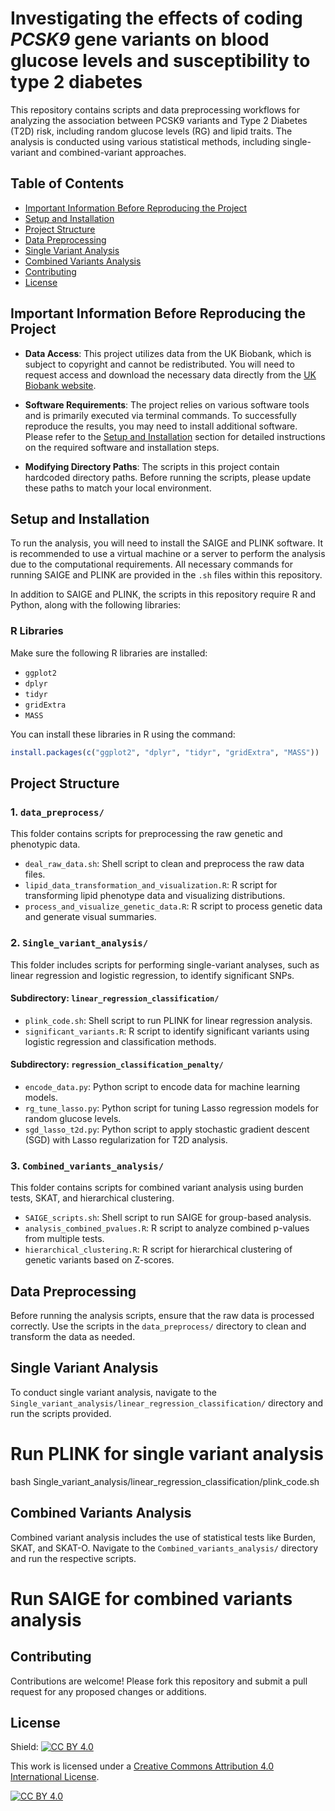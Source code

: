 # Investigating the effects of coding *PCSK9* gene variants on blood glucose levels and susceptibility to type 2 diabetes

This repository contains scripts and data preprocessing workflows for analyzing the association between PCSK9 variants and Type 2 Diabetes (T2D) risk, including random glucose levels (RG) and lipid traits. The analysis is conducted using various statistical methods, including single-variant and combined-variant approaches.

## Table of Contents

- [Important Information Before Reproducing the Project](#important-information-before-reproducing-the-project)
- [Setup and Installation](#setup-and-installation)
- [Project Structure](#project-structure)
- [Data Preprocessing](#data-preprocessing)
- [Single Variant Analysis](#single-variant-analysis)
- [Combined Variants Analysis](#combined-variants-analysis)
- [Contributing](#contributing)
- [License](#license)

## Important Information Before Reproducing the Project

- **Data Access**: This project utilizes data from the UK Biobank, which is subject to copyright and cannot be redistributed. You will need to request access and download the necessary data directly from the [UK Biobank website](https://www.ukbiobank.ac.uk/).

- **Software Requirements**: The project relies on various software tools and is primarily executed via terminal commands. To successfully reproduce the results, you may need to install additional software. Please refer to the [Setup and Installation](#setup-and-installation) section for detailed instructions on the required software and installation steps.

- **Modifying Directory Paths**: The scripts in this project contain hardcoded directory paths. Before running the scripts, please update these paths to match your local environment.

## Setup and Installation

To run the analysis, you will need to install the SAIGE and PLINK software. It is recommended to use a virtual machine or a server to perform the analysis due to the computational requirements. All necessary commands for running SAIGE and PLINK are provided in the `.sh` files within this repository.

In addition to SAIGE and PLINK, the scripts in this repository require R and Python, along with the following libraries:

### R Libraries

Make sure the following R libraries are installed:

- `ggplot2`
- `dplyr`
- `tidyr`
- `gridExtra`
- `MASS`

You can install these libraries in R using the command:

```r
install.packages(c("ggplot2", "dplyr", "tidyr", "gridExtra", "MASS"))
```


## Project Structure

### 1. `data_preprocess/`

This folder contains scripts for preprocessing the raw genetic and phenotypic data.

- `deal_raw_data.sh`: Shell script to clean and preprocess the raw data files.
- `lipid_data_transformation_and_visualization.R`: R script for transforming lipid phenotype data and visualizing distributions.
- `process_and_visualize_genetic_data.R`: R script to process genetic data and generate visual summaries.

### 2. `Single_variant_analysis/`

This folder includes scripts for performing single-variant analyses, such as linear regression and logistic regression, to identify significant SNPs.

#### Subdirectory: `linear_regression_classification/`

- `plink_code.sh`: Shell script to run PLINK for linear regression analysis.
- `significant_variants.R`: R script to identify significant variants using logistic regression and classification methods.

#### Subdirectory: `regression_classification_penalty/`

- `encode_data.py`: Python script to encode data for machine learning models.
- `rg_tune_lasso.py`: Python script for tuning Lasso regression models for random glucose levels.
- `sgd_lasso_t2d.py`: Python script to apply stochastic gradient descent (SGD) with Lasso regularization for T2D analysis.

### 3. `Combined_variants_analysis/`

This folder contains scripts for combined variant analysis using burden tests, SKAT, and hierarchical clustering.

- `SAIGE_scripts.sh`: Shell script to run SAIGE for group-based analysis.
- `analysis_combined_pvalues.R`: R script to analyze combined p-values from multiple tests.
- `hierarchical_clustering.R`: R script for hierarchical clustering of genetic variants based on Z-scores.


## Data Preprocessing

Before running the analysis scripts, ensure that the raw data is processed correctly. Use the scripts in the `data_preprocess/` directory to clean and transform the data as needed.


## Single Variant Analysis

To conduct single variant analysis, navigate to the `Single_variant_analysis/linear_regression_classification/` directory and run the scripts provided.

# Run PLINK for single variant analysis
bash Single_variant_analysis/linear_regression_classification/plink_code.sh

## Combined Variants Analysis

Combined variant analysis includes the use of statistical tests like Burden, SKAT, and SKAT-O. Navigate to the `Combined_variants_analysis/` directory and run the respective scripts.


# Run SAIGE for combined variants analysis

## Contributing

Contributions are welcome! Please fork this repository and submit a pull request for any proposed changes or additions.

## License
Shield: [![CC BY 4.0][cc-by-shield]][cc-by]

This work is licensed under a
[Creative Commons Attribution 4.0 International License][cc-by].

[![CC BY 4.0][cc-by-image]][cc-by]

[cc-by]: http://creativecommons.org/licenses/by/4.0/
[cc-by-image]: https://i.creativecommons.org/l/by/4.0/88x31.png
[cc-by-shield]: https://img.shields.io/badge/License-CC%20BY%204.0-lightgrey.svg

